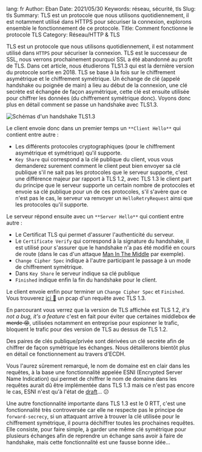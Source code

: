 lang: fr
Author: Eban
Date: 2021/05/30
Keywords: réseau, sécurité, tls
Slug: tls
Summary: TLS est un protocole que nous utilisons quotidiennement, il est notamment utilisé dans HTTPS pour sécuriser la connexion, explorons ensemble le fonctionnement de ce protocole.
Title: Comment fonctionne le protocole TLS
Category: Réseau/HTTP & TLS

TLS est un protocole que nous utilisons quotidiennement, il est notamment utilisé dans `HTTPS` pour sécuriser la connexion. TLS est le successeur de SSL, nous verrons prochainement pourquoi SSL a été abandonné au profit de TLS. Dans cet article, nous étudierons TLS1.3 qui est la dernière version du protocole sortie en 2018. TLS se base à la fois sur le chiffrement asymétrique et le chiffrement symétrique. Un échange de clé (appelé handshake ou poignée de main) a lieu au début de la connexion, une clé secrète est échangée de façon asymétrique, cette clé est ensuite utilisée pour chiffrer les données (du chiffrement symétrique donc). Voyons donc plus en détail comment se passe un handshake avec TLS1.3.

![Schémas d'un handshake TLS1.3](/static/img/tls/handshake.webp)

Le client envoie donc dans un premier temps un `**Client Hello**` qui contient entre autre :

- Les différents protocoles cryptographiques (pour le chiffrement asymétrique et symétrique) qu'il supporte.
- `Key Share` qui correspond a la clé publique du client, vous vous demanderez surement comment le client peut bien envoyer sa clé publique s'il ne sait pas les protocoles que le serveur supporte, c'est une différence majeur par rapport à TLS 1.2, avec TLS 1.3 le client part du principe que le serveur supporte un certain nombre de protocoles et envoie sa clé publique pour un de ces protocoles, s'il s'avère que ce n'est pas le cas, le serveur va renvoyer un `HelloRetryRequest` ainsi que les protocoles qu'il supporte.

Le serveur répond ensuite avec un `**Server Hello**` qui contient entre autre :

- Le Certificat TLS qui permet d'assurer l'authenticité du serveur.
- Le `Certificate Verify` qui correspond à la signature du handshake, il est utilisé pour s'assurer que  le handshake n'a pas été modifié en cours de route (dans le cas d'un attaque [Man In The Middle](https://en.wikipedia.org/wiki/Man-in-the-middle_attack) par exemple).
- `Change Cipher Spec` indique à l'autre participant le passage à un mode de chiffrement symétrique.
- Dans `Key Share` le serveur indique sa clé publique
- `Finished` indique enfin la fin du handshake pour le client.

Le client envoie enfin pour terminer un `Change Cipher Spec` et `Finished`. Vous trouverez [ici 📎](/static/misc/tls_1_3.pcawebp) un pcap d'un requête avec TLS 1.3.

En parcourant vous verrez que la version de TLS affichée est TLS 1.2, *it's not a bug, it's a feature* c'est en fait pour éviter que certaines middlebox <s>de merde 😡</s>, utilisées notamment en entreprise pour espionner le trafic, bloquent le trafic pour des version de TLS au dessus de TLS 1.2.

Des paires de clés publique/privée sont dérivées un clé secrète afin de chiffrer de façon symétrique les échanges. Nous détaillerons bientôt plus en détail ce fonctionnement au travers d'ECDH.

Vous l'aurez sûrement remarqué, le nom de domaine est en clair dans les requêtes, à la base une fonctionnalité appelée ESNI (Encrypted Server Name Indication) qui permet de chiffrer le nom de domaine dans les requêtes aurait dû être implémentée dans TLS 1.3 mais ce n'est pas encore le cas, ESNI n'est qu'à l'état de [draft](https://www.ietf.org/archive/id/draft-ietf-tls-esni-10.html)... 😕

Une autre fonctionnalité importante dans TLS 1.3 est le 0 RTT, c'est une fonctionnalité très controversée car elle ne respecte pas le principe de `forward-secrecy`, si un attaquant arrive à trouver la clé utilisée pour le chiffrement symétrique, il pourra déchiffrer toutes les prochaines requêtes. Elle consiste, pour faire simple, à garder une même clé symétrique pour plusieurs échanges afin de reprendre un échange sans avoir à faire de handshake, mais cette fonctionnalité est une fausse bonne idée...
